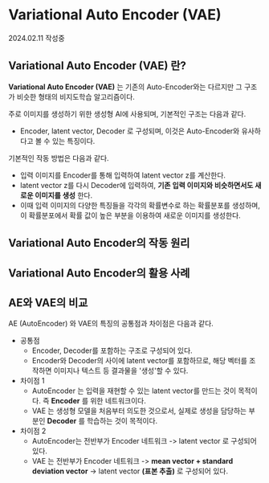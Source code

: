 # Variational Auto Encoder (VAE)

2024.02.11 작성중

## Variational Auto Encoder (VAE) 란?
**Variational Auto Encoder (VAE)** 는 기존의 Auto-Encoder와는 다르지만 그 구조가 비슷한 형태의 비지도학습 알고리즘이다.

주로 이미지를 생성하기 위한 생성형 AI에 사용되며, 기본적인 구조는 다음과 같다.
* Encoder, latent vector, Decoder 로 구성되며, 이것은 Auto-Encoder와 유사하다고 볼 수 있는 특징이다.

기본적인 작동 방법은 다음과 같다.
* 입력 이미지를 Encoder를 통해 입력하여 latent vector z를 계산한다.
* latent vector z를 다시 Decoder에 입력하여, **기존 입력 이미지와 비슷하면서도 새로운 이미지를 생성** 한다.
* 이때 입력 이미지의 다양한 특징들을 각각의 확률변수로 하는 확률분포를 생성하며, 이 확률분포에서 확률 값이 높은 부분을 이용하여 새로운 이미지를 생성한다.

## Variational Auto Encoder의 작동 원리

## Variational Auto Encoder의 활용 사례

## AE와 VAE의 비교
AE (AutoEncoder) 와 VAE의 특징의 공통점과 차이점은 다음과 같다.

* 공통점
  * Encoder, Decoder를 포함하는 구조로 구성되어 있다.
  * Encoder와 Decoder의 사이에 latent vector를 포함하므로, 해당 벡터를 조작하면 이미지나 텍스트 등 결과물을 '생성'할 수 있다.
* 차이점 1
  * AutoEncoder 는 입력을 재현할 수 있는 latent vector를 만드는 것이 목적이다. 즉 **Encoder** 를 위한 네트워크이다.
  * VAE 는 생성형 모델을 처음부터 의도한 것으로서, 실제로 생성을 담당하는 부분인 **Decoder** 를 학습하는 것이 목적이다.
* 차이점 2
  * AutoEncoder는 전반부가 Encoder 네트워크 -> latent vector 로 구성되어 있다.
  * VAE 는 전반부가 Encoder 네트워크 -> **mean vector + standard deviation vector** -> latent vector **(표본 추출)** 로 구성되어 있다. 